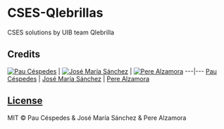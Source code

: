 # CSES-Qlebrillas
CSES solutions by UIB team Qlebrilla

## Credits

[![Pau Céspedes](<img src="https://avatars.githubusercontent.com/u/69464742?v=4" width="48">)](https://github.com/paucespedes)  | [![José María Sánchez](https://avatars.githubusercontent.com/u/62487921?v=4|width=64)](https://github.com/jmsllompart) | [![Pere Alzamora](https://avatars.githubusercontent.com/u/79747358?v=4|width=64)](https://github.com/PereAL7)
---|---
[Pau Céspedes](https://github.com/paucespedes) | [José María Sánchez](https://github.com/jmsllompart) | [Pere Alzamora](https://github.com/PereAL7)

## [License](https://github.com/paucespedes/CSES-Qlebrillas/blob/main/LICENSE)

MIT © Pau Céspedes & José María Sánchez & Pere Alzamora
